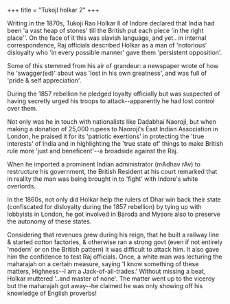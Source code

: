+++
title = "TukojI holkar 2"
+++

Writing in the 1870s, Tukoji Rao Holkar II of Indore declared that India had been 'a vast heap of stones' till the British put each piece 'in the right place''. On the face of it this was slavish language, and yet.. in internal correspondence, Raj officials described Holkar as a man of 'notorious' disloyalty who 'in every possible manner' gave them 'persistent opposition'. 

Some of this stemmed from his air of grandeur: a newspaper wrote of how he 'swagger(ed)' about was 'lost in his own greatness', and was full of 'pride & self appreciation'. 

During the 1857 rebellion he pledged loyalty officially but was suspected of having secretly urged his troops to attack--apparently he had lost control over them. 

Not only was he in touch with nationalists like Dadabhai Naoroji, but when making a donation of 25,000 rupees to Naoroji's East Indian Association in London, he praised it for its 'patriotic exertions' in protecting the 'true interests' of India and in highlighting the 'true state of' things to make British rule more 'just and beneficent'--a broadside against the Raj. 

When he imported a prominent Indian administrator (mAdhav rAv) to restructure his government, the British Resident at his court remarked that in reality the man was being brought in to 'fight' with Indore's white overlords. 

In the 1860s, not only did Holkar help the rulers of Dhar win back their state (confiscated for disloyalty during the 1857 rebellion) by tying up with lobbyists in London, he got involved in Baroda and Mysore also to preserve the autonomy of these states. 

Considering that revenues grew during his reign, that he built a railway line & started cotton factories, & otherwise ran a strong govt (even if not entirely 'modern' or on the British pattern) it was difficult to attack him. It also gave him the confidence to test Raj officials. Once, a white man was lecturing the maharajah on a certain measure, saying 'I know something of these matters, Highness--I am a Jack-of-all-trades.' Without missing a beat, Holkar muttered '..and master of none'. The matter went up to the viceroy but the maharajah got away--he claimed he was only showing off his knowledge of English proverbs! 
